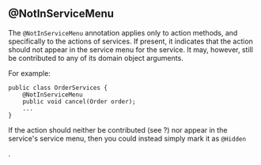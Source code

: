 @NotInServiceMenu
-----------------

The `@NotInServiceMenu` annotation applies only to action methods, and
specifically to the actions of services. If present, it indicates that
the action should not appear in the service menu for the service. It
may, however, still be contributed to any of its domain object
arguments.

For example:

    public class OrderServices {
        @NotInServiceMenu
        public void cancel(Order order);
        ...
    }

If the action should neither be contributed (see ?) nor appear in the
service's service menu, then you could instead simply mark it as `@Hidden`
<!--(see ?)-->.
